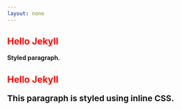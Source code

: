 ```yaml
---
layout: none
---
```


<h2 style="color: red;">Hello Jekyll</h2>
<p style="font-weight: bold;">Styled paragraph.</p>


<h2 style="color: red;">Hello Jekyll</h2>

<p style="font-weight: bold; font-size: 1.2rem;">
  This paragraph is styled using inline CSS.
</p>
